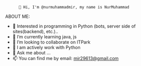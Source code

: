           👋 Hi, I'm @nurmuhammadmir, my name is NurMuhammad 
ABOUT ME:
- 🔭 Interested in programming in Python (bots, server side of sites(backend), etc.)..
- 🌱 I’m currently learning java, js 
- 👯 I’m looking to collaborate on ITPark
- 🤔 I am actively work with Python
- 💬 Ask me about ...
- 📫 You can find me by email: mir29613@gmail.com

